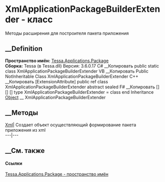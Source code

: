 # XmlApplicationPackageBuilderExtender - класс
Методы расширения для построителя пакета приложения
## __Definition
 **Пространство имён:**
[Tessa.Applications.Package](N_Tessa_Applications_Package.htm)  
 **Сборка:** Tessa (в Tessa.dll) Версия: 3.6.0.17
C# __Копировать
     public static class XmlApplicationPackageBuilderExtender
VB __Копировать
    <ExtensionAttribute>
    Public NotInheritable Class XmlApplicationPackageBuilderExtender
C++ __Копировать
    [ExtensionAttribute]
    public ref class XmlApplicationPackageBuilderExtender abstract sealed
F# __Копировать
     [<AbstractClassAttribute>]
    [<SealedAttribute>]
    [<ExtensionAttribute>]
    type XmlApplicationPackageBuilderExtender = class end
Inheritance
    [Object](https://learn.microsoft.com/dotnet/api/system.object) __ XmlApplicationPackageBuilderExtender
##  __Методы
[Xml](M_Tessa_Applications_Package_XmlApplicationPackageBuilderExtender_Xml.htm)|
Создает объект осуществляющий формирование пакета приложения из xml  
---|---  
## __См. также
#### Ссылки
[Tessa.Applications.Package - пространство
имён](N_Tessa_Applications_Package.htm)

